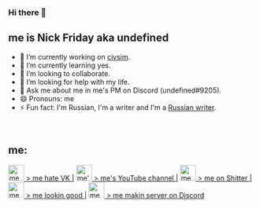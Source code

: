 ### Hi there 🗿

## me is Nick Friday aka undefined
- 🔭 I’m currently working on [civsim](https://github.com/NFrid/civsim).
- 🌱 I’m currently learning yes.
- 👯 I’m looking to collaborate.
- 🤔 I’m looking for help with my life.
- 💬 Ask me about me in me's PM on Discord (undefined#9205).
- 😄 Pronouns: me
- ⚡ Fun fact: I'm Russian, I'm a writer and I'm a [Russian writer][vkblog].

<br />

## me:
[<img height="32" width="32" src="https://cdn.jsdelivr.net/npm/simple-icons@v3/icons/vk.svg" alt="me hate VK" /> > me hate VK |][vk]
[<img height="32" width="32" src="https://cdn.jsdelivr.net/npm/simple-icons@v3/icons/youtube.svg" alt="me's YouTube channel" /> > me's YouTube channel |][youtube]
[<img height="32" width="32" src="https://cdn.jsdelivr.net/npm/simple-icons@v3/icons/twitter.svg" alt="me on Shitter" /> > me on Shitter |][twitter]
[<img height="32" width="32" src="https://cdn.jsdelivr.net/npm/simple-icons@v3/icons/instagram.svg" alt="me lookin good" /> > me lookin good |][instagram]
[<img height="32" width="32" src="https://cdn.jsdelivr.net/npm/simple-icons@v3/icons/discord.svg" alt="me makin server on Discord" /> > me makin server on Discord][discord]

[vk]: https://vk.com/nickfriday
[vkblog]: https://vk.com/nfriday
[youtube]: https://www.youtube.com/channel/UCQgv-iYqAqnIgFJ-rVVmHiA
[twitter]: https://twitter.com/nfriday5
[instagram]: https://www.instagram.com/nfriday.inst/
[discord]: https://discord.gg/Ae7Awg5
